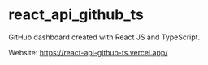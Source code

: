 # react_api_github_ts
 GitHub dashboard created with React JS and TypeScript.

 Website: https://react-api-github-ts.vercel.app/
